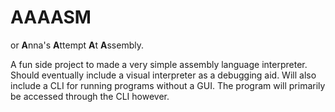 # AAAASM

or **A**nna's **A**ttempt **A**t **A**ssembly.

A fun side project to made a very simple assembly language interpreter.
Should eventually include a visual interpreter as a debugging aid. Will also
include a CLI for running programs without a GUI. The program will primarily
be accessed through the CLI however.
